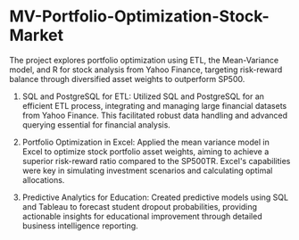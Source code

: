# MV-Portfolio-Optimization-Stock-Market
The project explores portfolio optimization using ETL, the Mean-Variance model, and R for stock analysis from Yahoo Finance, targeting risk-reward balance through diversified asset weights to outperform SP500.

1. SQL and PostgreSQL for ETL: Utilized SQL and PostgreSQL for an efficient ETL process, integrating and managing large financial datasets from Yahoo Finance. This facilitated robust data handling and advanced querying essential for financial analysis.

2. Portfolio Optimization in Excel: Applied the mean variance model in Excel to optimize stock portfolio asset weights, aiming to achieve a superior risk-reward ratio compared to the SP500TR. Excel's capabilities were key in simulating investment scenarios and calculating optimal allocations.

3. Predictive Analytics for Education: Created predictive models using SQL and Tableau to forecast student dropout probabilities, providing actionable insights for educational improvement through detailed business intelligence reporting.
